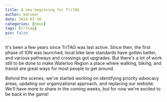 ```yaml
---
title: A new beginning for TriTAG
author: mdruker
date: 2024-07-30
categories: [news]
tags: [tritag]
pin: false
---
```


It's been a few years since TriTAG was last active. Since then, the first phase of ION was launched, local bike lane standards have gotten better, and various pathways and crossings got upgrades. But there's a lot of work still to be done to make Waterloo Region a place where walking, biking, and transit are great ways for most people to get around.

Behind the scenes, we've started working on identifying priority advocacy areas, updating our organizational approach, and replacing our website. We'll have more to share in the coming weeks, but for now we're excited to be back in the game!